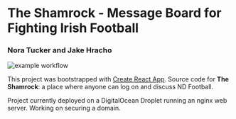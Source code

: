 # The Shamrock - Message Board for Fighting Irish Football
### Nora Tucker and Jake Hracho

![example workflow](https://github.com/jhracho/WebDevProjectRepo/actions/workflows/deploy.yml/badge.svg)

This project was bootstrapped with [Create React App](https://github.com/facebook/create-react-app).
Source code for **The Shamrock**: a place where anyone can log on and discuss ND Football. 

Project currently deployed on a DigitalOcean Droplet running an nginx web server. Working on securing a domain.
